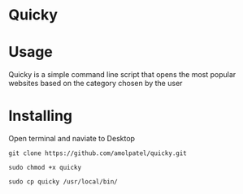 # Quicky

# Usage
Quicky is a simple command line script that opens the most popular websites based on the category chosen by the user

# Installing

Open terminal and naviate to Desktop

```
git clone https://github.com/amolpatel/quicky.git

```
```
sudo chmod +x quicky

```
```
sudo cp quicky /usr/local/bin/

```
